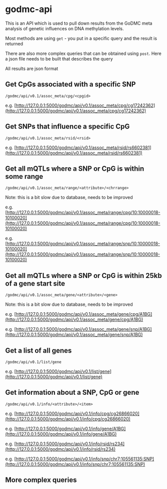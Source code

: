 # godmc-api

This is an API which is used to pull down results from the GoDMC meta analysis of genetic influences on DNA methylation levels. 

Most methods are using `get` - you put in a specific query and the result is returned

There are also more complex queries that can be obtained using `post`. Here a json file needs to be built that describes the query

All results are json format

## Get CpGs associated with a specific SNP

```
/godmc/api/v0.1/assoc_meta/cpg/<cpgid>
```

e.g. [http://127.0.0.1:5000/godmc/api/v0.1/assoc_meta/cpg/cg17242362](http://127.0.0.1:5000/godmc/api/v0.1/assoc_meta/cpg/cg17242362)

## Get SNPs that influence a specific CpG

```
/godmc/api/v0.1/assoc_meta/rsid/<rsid>
```

e.g. [http://127.0.0.1:5000/godmc/api/v0.1/assoc_meta/rsid/rs6602381](http://127.0.0.1:5000/godmc/api/v0.1/assoc_meta/rsid/rs6602381)

## Get all mQTLs where a SNP or CpG is within some range

```
/godmc/api/v0.1/assoc_meta/range/<attribute>/<chrrange>
```

Note: this is a bit slow due to database, needs to be improved

e.g. [http://127.0.0.1:5000/godmc/api/v0.1/assoc_meta/range/cpg/10:10000018-10100020](http://127.0.0.1:5000/godmc/api/v0.1/assoc_meta/range/cpg/10:10000018-10100020)

e.g. [http://127.0.0.1:5000/godmc/api/v0.1/assoc_meta/range/snp/10:10000018-10100020](http://127.0.0.1:5000/godmc/api/v0.1/assoc_meta/range/snp/10:10000018-10100020)


## Get all mQTLs where a SNP or CpG is within 25kb of a gene start site

```
/godmc/api/v0.1/assoc_meta/gene/<attribute>/<gene>
```

Note: this is a bit slow due to database, needs to be improved

e.g. [http://127.0.0.1:5000/godmc/api/v0.1/assoc_meta/gene/cpg/A1BG](http://127.0.0.1:5000/godmc/api/v0.1/assoc_meta/gene/cpg/A1BG)

e.g. [http://127.0.0.1:5000/godmc/api/v0.1/assoc_meta/gene/snp/A1BG](http://127.0.0.1:5000/godmc/api/v0.1/assoc_meta/gene/snp/A1BG)

## Get a list of all genes

```
/godmc/api/v0.1/list/gene
```

e.g. [http://127.0.0.1:5000/godmc/api/v0.1/list/gene](http://127.0.0.1:5000/godmc/api/v0.1/list/gene)


## Get information about a SNP, CpG or gene

```
/godmc/api/v0.1/info/<attribute>/<item>
```

e.g. [http://127.0.0.1:5000/godmc/api/v0.1/info/cpg/cg26866020](http://127.0.0.1:5000/godmc/api/v0.1/info/cpg/cg26866020)

e.g. [http://127.0.0.1:5000/godmc/api/v0.1/info/gene/A1BG](http://127.0.0.1:5000/godmc/api/v0.1/info/gene/A1BG)

e.g. [http://127.0.0.1:5000/godmc/api/v0.1/info/rsid/rs234](http://127.0.0.1:5000/godmc/api/v0.1/info/rsid/rs234)

e.g. [http://127.0.0.1:5000/godmc/api/v0.1/info/snp/chr7:105561135:SNP](http://127.0.0.1:5000/godmc/api/v0.1/info/snp/chr7:105561135:SNP)


## More complex queries

